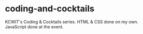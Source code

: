 # coding-and-cocktails
KCWIT's Coding &amp; Cocktails series. HTML &amp; CSS done on my own. JavaScript done at the event.
